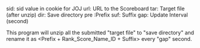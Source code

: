 sid: sid value in cookie for JOJ
url: URL to the Scoreboard
tar: Target file (after unzip)
dir: Save directory
pre :Prefix
suf: Suffix
gap: Update Interval (second)

This program will unzip all the submitted "target file" to "save directory" and rename it as <Prefix + Rank_Score_Name_ID + Suffix> every "gap" second.